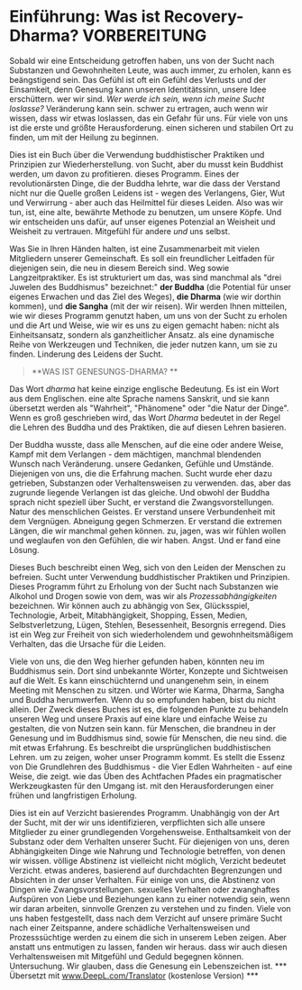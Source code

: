 Einführung: Was ist Recovery-Dharma? 
VORBEREITUNG 
========

Sobald wir eine Entscheidung getroffen haben, uns von der Sucht nach Substanzen und Gewohnheiten 
Leute, was auch immer, zu erholen, kann es beängstigend sein. Das Gefühl ist oft ein Gefühl des Verlusts und der Einsamkeit, denn Genesung kann unseren Identitätssinn, unsere Idee erschüttern.
wer wir sind. *Wer werde ich sein, wenn ich meine Sucht loslasse?* Veränderung kann sein.
schwer zu ertragen, auch wenn wir wissen, dass wir etwas loslassen, das ein
Gefahr für uns. Für viele von uns ist die erste und größte Herausforderung.
einen sicheren und stabilen Ort zu finden, um mit der Heilung zu beginnen.

Dies ist ein Buch über die Verwendung buddhistischer Praktiken und Prinzipien zur Wiederherstellung.
von Sucht, aber du musst kein Buddhist werden, um davon zu profitieren.
dieses Programm. Eines der revolutionärsten Dinge, die der Buddha lehrte, war die
dass der Verstand nicht nur die Quelle großen Leidens ist - wegen des Verlangens,
Gier, Wut und Verwirrung - aber auch das Heilmittel für dieses Leiden. Also
was wir tun, ist, eine alte, bewährte Methode zu benutzen, um unsere
Köpfe. Und wir entscheiden uns dafür, auf unser eigenes Potenzial an Weisheit und Weisheit zu vertrauen.
Mitgefühl für andere *und* uns selbst.

Was Sie in Ihren Händen halten, ist eine Zusammenarbeit mit vielen Mitgliedern unserer
Gemeinschaft. Es soll ein freundlicher Leitfaden für diejenigen sein, die neu in diesem Bereich sind.
Weg sowie Langzeitpraktiker. Es ist strukturiert um das, was sind
manchmal als "drei Juwelen des Buddhismus" bezeichnet:" **der Buddha** (die
Potential für unser eigenes Erwachen und das Ziel des Weges), **die
Dharma** (wie wir dorthin kommen), und **die Sangha** (mit der wir reisen).
Wir werden Ihnen mitteilen, wie wir dieses Programm genutzt haben, um uns von der Sucht zu erholen und
die Art und Weise, wie wir es uns zu eigen gemacht haben: nicht als Einheitsansatz, sondern als ganzheitlicher Ansatz.
als eine dynamische Reihe von Werkzeugen und Techniken, die jeder nutzen kann, um sie zu finden.
Linderung des Leidens der Sucht.

> **WAS IST GENESUNGS-DHARMA? **

Das Wort *dharma* hat keine einzige englische Bedeutung. Es ist ein Wort aus dem Englischen.
eine alte Sprache namens Sanskrit, und sie kann übersetzt werden als
"Wahrheit", "Phänomene" oder "die Natur der Dinge". Wenn es groß geschrieben wird,
das Wort *Dharma* bedeutet in der Regel die Lehren des Buddha und des
Praktiken, die auf diesen Lehren basieren.

Der Buddha wusste, dass alle Menschen, auf die eine oder andere Weise,
Kampf mit dem Verlangen - dem mächtigen, manchmal blendenden Wunsch nach Veränderung.
unsere Gedanken, Gefühle und Umstände. Diejenigen von uns, die die Erfahrung machen.
Sucht wurde eher dazu getrieben, Substanzen oder Verhaltensweisen zu verwenden.
das, aber das zugrunde liegende Verlangen ist das gleiche. Und obwohl der Buddha
sprach nicht speziell über Sucht, er verstand die Zwangsvorstellungen.
Natur des menschlichen Geistes. Er verstand unsere Verbundenheit mit dem Vergnügen.
Abneigung gegen Schmerzen. Er verstand die extremen Längen, die wir manchmal gehen können.
zu, jagen, was wir fühlen wollen und weglaufen von den Gefühlen, die wir haben.
Angst. Und er fand eine Lösung.

Dieses Buch beschreibt einen Weg, sich von den Leiden der Menschen zu befreien.
Sucht unter Verwendung buddhistischer Praktiken und Prinzipien. Dieses Programm führt zu
Erholung von der Sucht nach Substanzen wie Alkohol und Drogen sowie
von dem, was wir als *Prozessabhängigkeiten* bezeichnen. Wir können auch zu
abhängig von Sex, Glücksspiel, Technologie, Arbeit, Mitabhängigkeit, Shopping,
Essen, Medien, Selbstverletzung, Lügen, Stehlen, Besessenheit, Besorgnis erregend. Dies ist ein
Weg zur Freiheit von sich wiederholendem und gewohnheitsmäßigem Verhalten, das die Ursache für die
Leiden.

Viele von uns, die den Weg hierher gefunden haben, könnten neu im Buddhismus sein. Dort
sind unbekannte Wörter, Konzepte und Sichtweisen auf die Welt. Es kann
einschüchternd und unangenehm sein, in einem Meeting mit Menschen zu sitzen.
und Wörter wie Karma, Dharma, Sangha und Buddha herumwerfen. Wenn du
so empfunden haben, bist du nicht allein. Der Zweck dieses Buches ist es, die folgenden Punkte zu behandeln
unseren Weg und unsere Praxis auf eine klare und einfache Weise zu gestalten, die von Nutzen sein kann.
für Menschen, die brandneu in der Genesung und im Buddhismus sind, sowie für Menschen, die neu sind.
die mit etwas Erfahrung. Es beschreibt die ursprünglichen buddhistischen Lehren.
um zu zeigen, woher unser Programm kommt. Es stellt die Essenz von
Die Grundlehren des Buddhismus - die Vier Edlen Wahrheiten - auf eine Weise, die zeigt.
wie das Üben des Achtfachen Pfades ein pragmatischer Werkzeugkasten für den Umgang ist.
mit den Herausforderungen einer frühen und langfristigen Erholung.

Dies ist ein auf Verzicht basierendes Programm. Unabhängig von der Art der
Sucht, mit der wir uns identifizieren, verpflichten sich alle unsere Mitglieder zu einer grundlegenden Vorgehensweise.
Enthaltsamkeit von der Substanz oder dem Verhalten unserer Sucht. Für diejenigen von
uns, deren Abhängigkeiten Dinge wie Nahrung und Technologie betreffen, von denen wir wissen.
völlige Abstinenz ist vielleicht nicht möglich, Verzicht bedeutet Verzicht.
etwas anderes, basierend auf durchdachten Begrenzungen und Absichten in der
unser Verhalten. Für einige von uns, die Abstinenz von Dingen wie Zwangsvorstellungen.
sexuelles Verhalten oder zwanghaftes Aufspüren von Liebe und Beziehungen kann zu einer
notwendig sein, wenn wir daran arbeiten, sinnvolle Grenzen zu verstehen und zu finden.
Viele von uns haben festgestellt, dass nach dem Verzicht auf unsere primäre Sucht nach einer
Zeitspanne, andere schädliche Verhaltensweisen und Prozesssüchtige werden zu einem
die sich in unserem Leben zeigen. Aber anstatt uns entmutigen zu lassen, fanden wir heraus.
dass wir auch diesen Verhaltensweisen mit Mitgefühl und Geduld begegnen können.
Untersuchung. Wir glauben, dass die Genesung ein Lebenszeichen ist.
*** Übersetzt mit www.DeepL.com/Translator (kostenlose Version) ***

